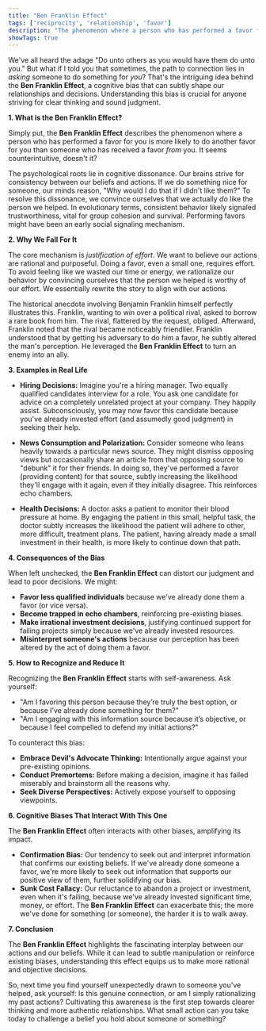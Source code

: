 ```yaml
---
title: "Ben Franklin Effect"
tags: ['reciprocity', 'relationship', 'favor']
description: "The phenomenon where a person who has performed a favor for someone is more likely to do another favor for that person than they would be if they had received a favor from that person."
showTags: true
---
```



We've all heard the adage "Do unto others as you would have them do unto you." But what if I told you that sometimes, the path to connection lies in *asking* someone to do something for *you*? That's the intriguing idea behind the **Ben Franklin Effect**, a cognitive bias that can subtly shape our relationships and decisions. Understanding this bias is crucial for anyone striving for clear thinking and sound judgment.

**1. What is the Ben Franklin Effect?**

Simply put, the **Ben Franklin Effect** describes the phenomenon where a person who has performed a favor for you is more likely to do another favor for you than someone who has received a favor *from* you. It seems counterintuitive, doesn't it?

The psychological roots lie in cognitive dissonance. Our brains strive for consistency between our beliefs and actions. If we do something nice for someone, our minds reason, "Why would I do that if I didn't like them?" To resolve this dissonance, we convince ourselves that we actually *do* like the person we helped. In evolutionary terms, consistent behavior likely signaled trustworthiness, vital for group cohesion and survival. Performing favors might have been an early social signaling mechanism.

**2. Why We Fall For It**

The core mechanism is *justification of effort*. We want to believe our actions are rational and purposeful. Doing a favor, even a small one, requires effort. To avoid feeling like we wasted our time or energy, we rationalize our behavior by convincing ourselves that the person we helped is worthy of our effort. We essentially rewrite the story to align with our actions.

The historical anecdote involving Benjamin Franklin himself perfectly illustrates this. Franklin, wanting to win over a political rival, asked to borrow a rare book from him. The rival, flattered by the request, obliged. Afterward, Franklin noted that the rival became noticeably friendlier. Franklin understood that by getting his adversary to do *him* a favor, he subtly altered the man's perception. He leveraged the **Ben Franklin Effect** to turn an enemy into an ally.

**3. Examples in Real Life**

*   **Hiring Decisions:** Imagine you're a hiring manager. Two equally qualified candidates interview for a role. You ask one candidate for advice on a completely unrelated project at your company. They happily assist. Subconsciously, you may now favor this candidate because you've already invested effort (and assumedly good judgment) in seeking their help.

*   **News Consumption and Polarization:** Consider someone who leans heavily towards a particular news source. They might dismiss opposing views but occasionally share an article from that opposing source to "debunk" it for their friends. In doing so, they've performed a favor (providing content) for that source, subtly increasing the likelihood they'll engage with it again, even if they initially disagree. This reinforces echo chambers.

*   **Health Decisions:** A doctor asks a patient to monitor their blood pressure at home. By engaging the patient in this small, helpful task, the doctor subtly increases the likelihood the patient will adhere to other, more difficult, treatment plans. The patient, having already made a small investment in their health, is more likely to continue down that path.

**4. Consequences of the Bias**

When left unchecked, the **Ben Franklin Effect** can distort our judgment and lead to poor decisions. We might:

*   **Favor less qualified individuals** because we've already done them a favor (or vice versa).
*   **Become trapped in echo chambers**, reinforcing pre-existing biases.
*   **Make irrational investment decisions**, justifying continued support for failing projects simply because we've already invested resources.
*   **Misinterpret someone's actions** because our perception has been altered by the act of doing them a favor.

**5. How to Recognize and Reduce It**

Recognizing the **Ben Franklin Effect** starts with self-awareness. Ask yourself:

*   "Am I favoring this person because they’re truly the best option, or because I’ve already done something for them?"
*   "Am I engaging with this information source because it’s objective, or because I feel compelled to defend my initial actions?"

To counteract this bias:

*   **Embrace Devil's Advocate Thinking:** Intentionally argue against your pre-existing opinions.
*   **Conduct Premortems:** Before making a decision, imagine it has failed miserably and brainstorm all the reasons why.
*   **Seek Diverse Perspectives:** Actively expose yourself to opposing viewpoints.

**6. Cognitive Biases That Interact With This One**

The **Ben Franklin Effect** often interacts with other biases, amplifying its impact.

*   **Confirmation Bias:** Our tendency to seek out and interpret information that confirms our existing beliefs. If we've already done someone a favor, we're more likely to seek out information that supports our positive view of them, further solidifying our bias.
*   **Sunk Cost Fallacy:** Our reluctance to abandon a project or investment, even when it's failing, because we've already invested significant time, money, or effort. The **Ben Franklin Effect** can exacerbate this; the more we've done for something (or someone), the harder it is to walk away.

**7. Conclusion**

The **Ben Franklin Effect** highlights the fascinating interplay between our actions and our beliefs. While it can lead to subtle manipulation or reinforce existing biases, understanding this effect equips us to make more rational and objective decisions.

So, next time you find yourself unexpectedly drawn to someone you've helped, ask yourself: Is this genuine connection, or am I simply rationalizing my past actions? Cultivating this awareness is the first step towards clearer thinking and more authentic relationships. What small action can you take today to challenge a belief you hold about someone or something?


